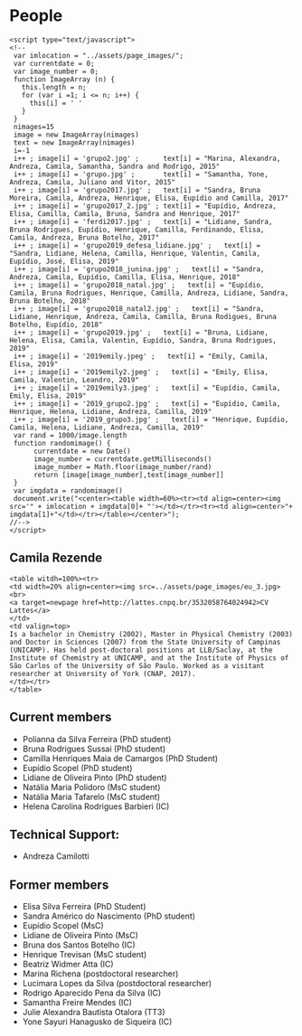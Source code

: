 # People

```@raw html
<script type="text/javascript">
<!--
 var imlocation = "../assets/page_images/";
 var currentdate = 0;
 var image_number = 0;
 function ImageArray (n) {
   this.length = n;
   for (var i =1; i <= n; i++) {
     this[i] = ' '
   }
 }
 nimages=15
 image = new ImageArray(nimages)
 text = new ImageArray(nimages)
 i=-1
 i++ ; image[i] = 'grupo2.jpg' ;      text[i] = "Marina, Alexandra, Andreza, Camila, Samantha, Sandra and Rodrigo, 2015"
 i++ ; image[i] = 'grupo.jpg' ;       text[i] = "Samantha, Yone, Andreza, Camila, Juliano and Vitor, 2015"
 i++ ; image[i] = 'grupo2017.jpg' ;   text[i] = "Sandra, Bruna Moreira, Camila, Andreza, Henrique, Elisa, Eupídio and Camilla, 2017"
 i++ ; image[i] = 'grupo2017_2.jpg' ; text[i] = "Eupídio, Andreza, Elisa, Camilla, Camila, Bruna, Sandra and Henrique, 2017"
 i++ ; image[i] = 'ferdi2017.jpg' ;   text[i] = "Lidiane, Sandra, Bruna Rodrigues, Eupídio, Henrique, Camilla, Ferdinando, Elisa, Camila, Andreza, Bruna Botelho, 2017"
 i++ ; image[i] = 'grupo2019_defesa_lidiane.jpg' ;   text[i] = "Sandra, Lidiane, Helena, Camilla, Henrique, Valentin, Camila, Eupídio, José, Elisa, 2019"
 i++ ; image[i] = 'grupo2018_junina.jpg' ;   text[i] = "Sandra, Andreza, Camila, Eupídio, Camilla, Elisa, Henrique, 2018"
 i++ ; image[i] = 'grupo2018_natal.jpg' ;   text[i] = "Eupídio, Camila, Bruna Rodrigues, Henrique, Camilla, Andreza, Lidiane, Sandra, Bruna Botelho, 2018"
 i++ ; image[i] = 'grupo2018_natal2.jpg' ;   text[i] = "Sandra, Lidiane, Henrique, Andreza, Camila, Camilla, Bruna Rodigues, Bruna Botelho, Eupídio, 2018"
 i++ ; image[i] = 'grupo2019.jpg' ;   text[i] = "Bruna, Lidiane, Helena, Elisa, Camila, Valentin, Eupídio, Sandra, Bruna Rodrigues, 2019"
 i++ ; image[i] = '2019emily.jpeg' ;   text[i] = "Emily, Camila, Elisa, 2019"
 i++ ; image[i] = '2019emily2.jpeg' ;   text[i] = "Emily, Elisa, Camila, Valentin, Leandro, 2019"
 i++ ; image[i] = '2019emily3.jpeg' ;   text[i] = "Eupídio, Camila, Emily, Elisa, 2019"
 i++ ; image[i] = '2019_grupo2.jpg' ;   text[i] = "Eupídio, Camila, Henrique, Helena, Lidiane, Andreza, Camilla, 2019"
 i++ ; image[i] = '2019_grupo3.jpg' ;   text[i] = "Henrique, Eupídio, Camila, Helena, Lidiane, Andreza, Camilla, 2019"
 var rand = 1000/image.length
 function randomimage() {
      currentdate = new Date()
      image_number = currentdate.getMilliseconds()
      image_number = Math.floor(image_number/rand)
      return [image[image_number],text[image_number]]
 }
 var imgdata = randomimage()
 document.write("<center><table width=60%><tr><td align=center><img src='" + imlocation + imgdata[0]+ "'></td></tr><tr><td align=center>"+ imgdata[1]+"</td></tr></table></center>");
//-->
</script>
```

## Camila Rezende
 
```@raw html
<table witdh=100%><tr>
<td width=20% align=center><img src=../assets/page_images/eu_3.jpg><br>
<a target=newpage href=http://lattes.cnpq.br/3532058764024942>CV Lattes</a>
</td>
<td valign=top>
Is a bachelor in Chemistry (2002), Master in Physical Chemistry (2003)
and Doctor in Sciences (2007) from the State University of Campinas
(UNICAMP). Has held post-doctoral positions at LLB/Saclay, at the
Institute of Chemistry at UNICAMP, and at the Institute of Physics of
São Carlos of the University of São Paulo. Worked as a visitant
researcher at University of York (CNAP, 2017). 
</td></tr>
</table>
```

## Current members

- Polianna da Silva Ferreira (PhD student)
- Bruna Rodrigues Sussai (PhD student)
- Camilla Henriques Maia de Camargos (PhD Student)
- Eupídio Scopel (PhD student)
- Lidiane de Oliveira Pinto (PhD student)
- Natália Maria Polidoro (MsC student)
- Natália Maria Tafarelo (MsC student)
- Helena Carolina Rodrigues Barbieri (IC)


## Technical Support: 

- Andreza Camilotti

## Former members

- Elisa Silva Ferreira (PhD Student)
- Sandra Américo do Nascimento (PhD student)
- Eupídio Scopel (MsC)
- Lidiane de Oliveira Pinto (MsC)
- Bruna dos Santos Botelho (IC)
- Henrique Trevisan (MsC student)
- Beatriz Widmer Atta (IC)
- Marina Richena (postdoctoral researcher)
- Lucimara Lopes da Silva (postdoctoral researcher)
- Rodrigo Aparecido Pena da Silva (IC)
- Samantha Freire Mendes (IC)
- Julie Alexandra Bautista Otalora (TT3)
- Yone Sayuri Hanagusko de Siqueira (IC)


